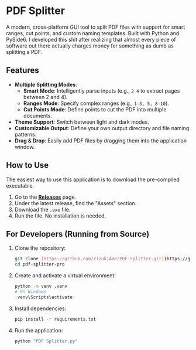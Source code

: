 # PDF Splitter
A modern, cross-platform GUI tool to split PDF files with support for smart ranges, cut points, and custom naming templates. Built with Python and PySide6.
I developed this shit after realizing that almost every piece of software out there actually charges money for something as dumb as splitting a PDF.

## Features
-   **Multiple Splitting Modes**:
    -   **Smart Mode**: Intelligently parse inputs (e.g., `2 4` to extract pages between 2 and 4).
    -   **Ranges Mode**: Specify complex ranges (e.g., `1-3, 5, 8-10`).
    -   **Cut Points Mode**: Define points to cut the PDF into multiple documents.
-   **Theme Support**: Switch between light and dark modes.
-   **Customizable Output**: Define your own output directory and file naming patterns.
-   **Drag & Drop**: Easily add PDF files by dragging them into the application window.

## How to Use

The easiest way to use this application is to download the pre-compiled executable.
1.  Go to the [**Releases**](https://github.com/YizukiAme/PDF-Splitter/releases) page.
2.  Under the latest release, find the "Assets" section.
3.  Download the `.exe` file.
4.  Run the file. No installation is needed.

## For Developers (Running from Source)

1.  Clone the repository:
    ```bash
    git clone [https://github.com/YizukiAme/PDF-Splitter.git](https://github.com/YizukiAme/PDF-Splitter.git)
    cd pdf-splitter-pro
    ```
2.  Create and activate a virtual environment:
    ```bash
    python -m venv .venv
    # On Windows
    .venv\Scripts\activate
    ```
3.  Install dependencies:
    ```bash
    pip install -r requirements.txt
    ```
4.  Run the application:
    ```bash
    python "PDF Splitter.py"
    ```
